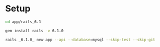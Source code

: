 # Setup

```bash
cd app/rails_6.1
```

```bash
gem install rails -v 6.1.0
```

```bash
rails _6.1.0_ new app --api --database=mysql --skip-test --skip-git
```
